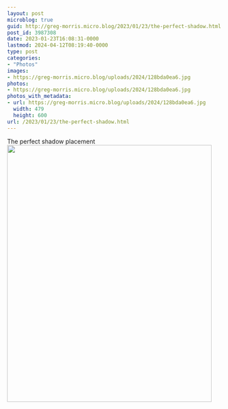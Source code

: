 ```yaml
---
layout: post
microblog: true
guid: http://greg-morris.micro.blog/2023/01/23/the-perfect-shadow.html
post_id: 3987308
date: 2023-01-23T16:08:31-0000
lastmod: 2024-04-12T08:19:40-0000
type: post
categories:
- "Photos"
images:
- https://greg-morris.micro.blog/uploads/2024/128bda0ea6.jpg
photos:
- https://greg-morris.micro.blog/uploads/2024/128bda0ea6.jpg
photos_with_metadata:
- url: https://greg-morris.micro.blog/uploads/2024/128bda0ea6.jpg
  width: 479
  height: 600
url: /2023/01/23/the-perfect-shadow.html
---
```


The perfect shadow placement<img src="uploads/2024/128bda0ea6.jpg" width="479" height="600" alt="">
